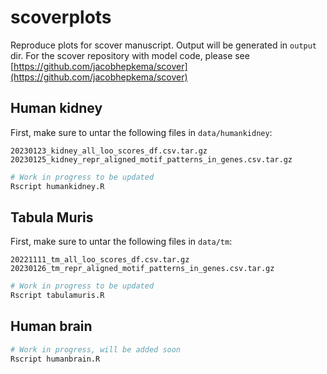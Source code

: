 # scoverplots
Reproduce plots for scover manuscript. Output will be generated in `output` dir. For the scover repository with model code, please see [https://github.com/jacobhepkema/scover](https://github.com/jacobhepkema/scover)

## Human kidney

First, make sure to untar the following files in `data/humankidney`:

```
20230123_kidney_all_loo_scores_df.csv.tar.gz
20230125_kidney_repr_aligned_motif_patterns_in_genes.csv.tar.gz
```

```bash
# Work in progress to be updated
Rscript humankidney.R
```

## Tabula Muris

First, make sure to untar the following files in `data/tm`:
```
20221111_tm_all_loo_scores_df.csv.tar.gz
20230126_tm_repr_aligned_motif_patterns_in_genes.csv.tar.gz
```

```bash
# Work in progress to be updated
Rscript tabulamuris.R
```

## Human brain
```bash
# Work in progress, will be added soon
Rscript humanbrain.R
```
